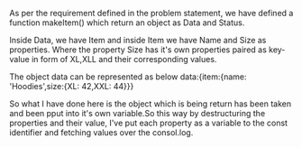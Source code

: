 As per the requirement defined in the problem statement, we have defined a function makeItem() which return an object as Data and Status. 

Inside Data, we have Item and inside Item we have Name and Size as properties. Where the property Size has it's own properties paired as key-value in form of XL,XLL and their corresponding values.

The object data can be represented as below
data:{item:{name: 'Hoodies',size:{XL: 42,XXL: 44}}}

So what I have done here is the object which is being return has been taken and been pput into it's own variable.So this way by destructuring the properties and their value, I've put each property as a variable to the const identifier and fetching values over the consol.log.
